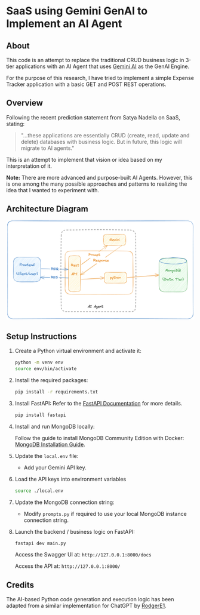 # SaaS using Gemini GenAI to Implement an AI Agent

## About
This code is an attempt to replace the traditional CRUD business logic in 3-tier applications with an AI Agent that uses [Gemini AI](https://gemini.google.com/app) as the GenAI Engine.

For the purpose of this research, I have tried to implement a simple Expense Tracker application with a basic GET and POST REST operations.

## Overview
Following the recent prediction statement from Satya Nadella on SaaS, stating:
> "...these applications are essentially CRUD (create, read, update and delete) databases with business logic. But in future, this logic will migrate to AI agents."

This is an attempt to implement that vision or idea based on my interpretation of it.

**Note:** There are more advanced and purpose-built AI Agents. However, this is one among the many possible approaches and patterns to realizing the idea that I wanted to experiment with.

## Architecture Diagram
![Architecture Diagram](./ai-agent-hld.png)

## Setup Instructions

1. Create a Python virtual environment and activate it:
   ```bash
   python -m venv env
   source env/bin/activate
   ```
2. Install the required packages:
   ```bash
   pip install -r requirements.txt
   ```
   
3. Install FastAPI:
   Refer to the [FastAPI Documentation](https://fastapi.tiangolo.com/) for more details.
   ```bash
   pip install fastapi
   ```
4. Install and run MongoDB locally:

   Follow the guide to install MongoDB Community Edition with Docker: [MongoDB Installation Guide](https://www.mongodb.com/docs/manual/tutorial/install-mongodb-community-with-docker/).

5. Update the `local.env` file:
   - Add your Gemini API key.

6. Load the API keys into environment variables
   ```bash
   source ./local.env
   ```

7. Update the MongoDB connection string:
   - Modify `prompts.py` if required to use your local MongoDB instance connection string.

8. Launch the backend / business logic on FastAPI:
   ```bash
   fastapi dev main.py
   ```
   Access the Swagger UI at: `http://127.0.0.1:8000/docs`

   Access the API at: `http://127.0.0.1:8000/`

## Credits
The AI-based Python code generation and execution logic has been adapted from a similar implementation for ChatGPT by [RodgerE1](https://gist.github.com/RodgerE1/9339c6ea0c851e48d41b852b80834d98).
